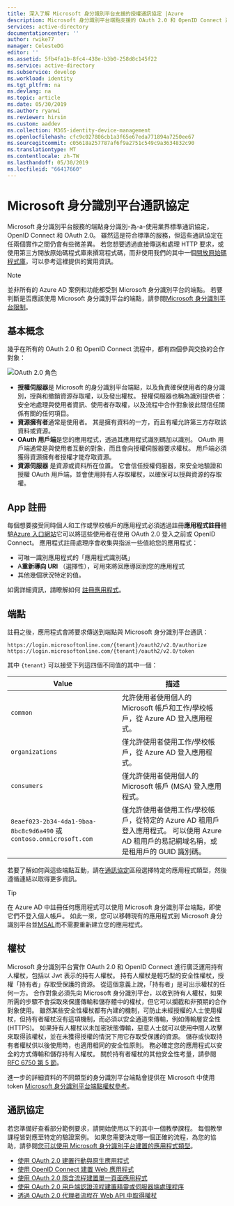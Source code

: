 ```yaml
---
title: 深入了解 Microsoft 身分識別平台支援的授權通訊協定 |Azure
description: Microsoft 身分識別平台端點支援的 OAuth 2.0 和 OpenID Connect 通訊協定指南。
services: active-directory
documentationcenter: ''
author: rwike77
manager: CelesteDG
editor: ''
ms.assetid: 5fb4fa1b-8fc4-438e-b3b0-258d8c145f22
ms.service: active-directory
ms.subservice: develop
ms.workload: identity
ms.tgt_pltfrm: na
ms.devlang: na
ms.topic: article
ms.date: 05/30/2019
ms.author: ryanwi
ms.reviewer: hirsin
ms.custom: aaddev
ms.collection: M365-identity-device-management
ms.openlocfilehash: cfc9c027806cb1a3f65e67eda771894a7250ee67
ms.sourcegitcommit: c05618a257787af6f9a2751c549c9a3634832c90
ms.translationtype: MT
ms.contentlocale: zh-TW
ms.lasthandoff: 05/30/2019
ms.locfileid: "66417660"
---
```

# <a name="microsoft-identity-platform-protocols"></a>Microsoft 身分識別平台通訊協定

Microsoft 身分識別平台服務的端點身分識別-為-a-使用業界標準通訊協定，OpenID Connect 和 OAuth 2.0。 雖然這是符合標準的服務，但這些通訊協定在任兩個實作之間仍會有些微差異。 若您想要透過直接傳送和處理 HTTP 要求，或使用第三方開放原始碼程式庫來撰寫程式碼，而非使用我們的其中一個[開放原始碼程式庫](reference-v2-libraries.md)，可以參考這裡提供的實用資訊。

> [!NOTE]
> 並非所有的 Azure AD 案例和功能都受到 Microsoft 身分識別平台的端點。 若要判斷是否應該使用 Microsoft 身分識別平台的端點，請參閱[Microsoft 身分識別平台限制](active-directory-v2-limitations.md)。

## <a name="the-basics"></a>基本概念

幾乎在所有的 OAuth 2.0 和 OpenID Connect 流程中，都有四個參與交換的合作對象：

![OAuth 2.0 角色](./media/active-directory-v2-flows/protocols-roles.svg)

* **授權伺服器**是 Microsoft 的身分識別平台端點，以及負責確保使用者的身分識別，授與和撤銷資源存取權，以及發出權杖。 授權伺服器也稱為識別提供者：安全地處理與使用者資訊、使用者存取權，以及流程中合作對象彼此間信任關係有關的任何項目。
* **資源擁有者**通常是使用者。 其是擁有資料的一方，而且有權允許第三方存取該資料或資源。
* **OAuth 用戶端**是您的應用程式，透過其應用程式識別碼加以識別。 OAuth 用戶端通常是與使用者互動的對象，而且會向授權伺服器要求權杖。 用戶端必須獲得資源擁有者授權才能存取資源。
* **資源伺服器** 是資源或資料所在位置。 它會信任授權伺服器，來安全地驗證和授權 OAuth 用戶端，並會使用持有人存取權杖，以確保可以授與資源的存取權。

## <a name="app-registration"></a>App 註冊

每個想要接受同時個人和工作或學校帳戶的應用程式必須透過註冊**應用程式註冊**體驗[Azure 入口網站](https://aka.ms/appregistrations)它可以將這些使用者在使用 OAuth 2.0 登入之前或 OpenID Connect。 應用程式註冊處理序會收集與指派一些值給您的應用程式：

* 可唯一識別應用程式的「應用程式識別碼」 
* A**重新導向 URI** （選擇性），可用來將回應導回到您的應用程式
* 其他幾個狀況特定的值。

如需詳細資訊，請瞭解如何 [註冊應用程式](quickstart-register-app.md)。

## <a name="endpoints"></a>端點

註冊之後，應用程式會將要求傳送到端點與 Microsoft 身分識別平台通訊：

```
https://login.microsoftonline.com/{tenant}/oauth2/v2.0/authorize
https://login.microsoftonline.com/{tenant}/oauth2/v2.0/token
```

其中 `{tenant}` 可以接受下列這四個不同值的其中一個：

| Value | 描述 |
| --- | --- |
| `common` | 允許使用者使用個人的 Microsoft 帳戶和工作/學校帳戶，從 Azure AD 登入應用程式。 |
| `organizations` | 僅允許使用者使用工作/學校帳戶，從 Azure AD 登入應用程式。 |
| `consumers` | 僅允許使用者使用個人的 Microsoft 帳戶 (MSA) 登入應用程式。 |
| `8eaef023-2b34-4da1-9baa-8bc8c9d6a490` 或 `contoso.onmicrosoft.com` | 僅允許使用者使用工作/學校帳戶，從特定的 Azure AD 租用戶登入應用程式。 可以使用 Azure AD 租用戶的易記網域名稱，或是租用戶的 GUID 識別碼。 |

若要了解如何與這些端點互動，請在[通訊協定](#protocols)區段選擇特定的應用程式類型，然後遵循連結以取得更多資訊。

> [!TIP]
> 在 Azure AD 中註冊任何應用程式可以使用 Microsoft 身分識別平台端點，即使它們不登入個人帳戶。  如此一來，您可以移轉現有的應用程式到 Microsoft 身分識別平台並[MSAL](reference-v2-libraries.md)而不需要重新建立您的應用程式。  

## <a name="tokens"></a>權杖

Microsoft 身分識別平台實作 OAuth 2.0 和 OpenID Connect 進行廣泛運用持有人權杖，包括以 Jwt 表示的持有人權杖。 持有人權杖是輕巧型的安全性權杖，授權「持有者」存取受保護的資源。 從這個意義上說，「持有者」是可出示權杖的任何一方。 合作對象必須先向 Microsoft 身分識別平台，以收到持有人權杖，如果所需的步驟不會採取來保護傳輸和儲存體中的權杖，但它可以攔截和非預期的合作對象使用。 雖然某些安全性權杖都有內建的機制，可防止未經授權的人士使用權杖，但持有者權杖沒有這項機制，而必須以安全通道來傳輸，例如傳輸層安全性 (HTTPS)。 如果持有人權杖以未加密狀態傳輸，惡意人士就可以使用中間人攻擊來取得該權杖，並在未獲得授權的情況下用它存取受保護的資源。 儲存或快取持有者權杖供以後使用時，也適用相同的安全性原則。 務必確定您的應用程式以安全的方式傳輸和儲存持有人權杖。 關於持有者權杖的其他安全性考量，請參閱 [RFC 6750 第 5 節](https://tools.ietf.org/html/rfc6750)。

進一步的詳細資料的不同類型的身分識別平台端點會提供在 Microsoft 中使用 token [Microsoft 身分識別平台端點權杖參考](v2-id-and-access-tokens.md)。

## <a name="protocols"></a>通訊協定

若您準備好查看部分範例要求，請開始使用以下的其中一個教學課程。 每個教學課程皆對應至特定的驗證案例。 如果您需要決定哪一個正確的流程，為您的協助，請參閱[您可以使用 Microsoft 身分識別平台建置的應用程式類型](v2-app-types.md)。

* [使用 OAuth 2.0 建置行動與原生應用程式](v2-oauth2-auth-code-flow.md)
* [使用 OpenID Connect 建置 Web 應用程式](v2-protocols-oidc.md)
* [使用 OAuth 2.0 隱含流程建置單一頁面應用程式](v2-oauth2-implicit-grant-flow.md)
* [使用 OAuth 2.0 用戶端認證流程建置精靈或伺服器端處理程序](v2-oauth2-client-creds-grant-flow.md)
* [透過 OAuth 2.0 代理者流程在 Web API 中取得權杖](v2-oauth2-on-behalf-of-flow.md)
